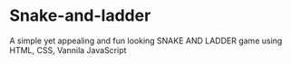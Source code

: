 # Snake-and-ladder
A simple yet appealing and fun looking SNAKE AND LADDER game using HTML, CSS, Vannila JavaScript
